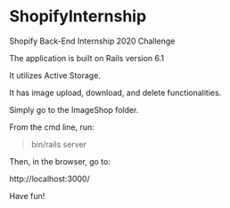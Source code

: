 # ShopifyInternship
Shopify Back-End Internship 2020 Challenge


The application is built on Rails version 6.1

It utilizes Active Storage.

It has image upload, download, and delete functionalities.

Simply go to the ImageShop folder.

From the cmd line, run:

> bin/rails server

Then, in the browser, go to:

http://localhost:3000/

Have fun!
